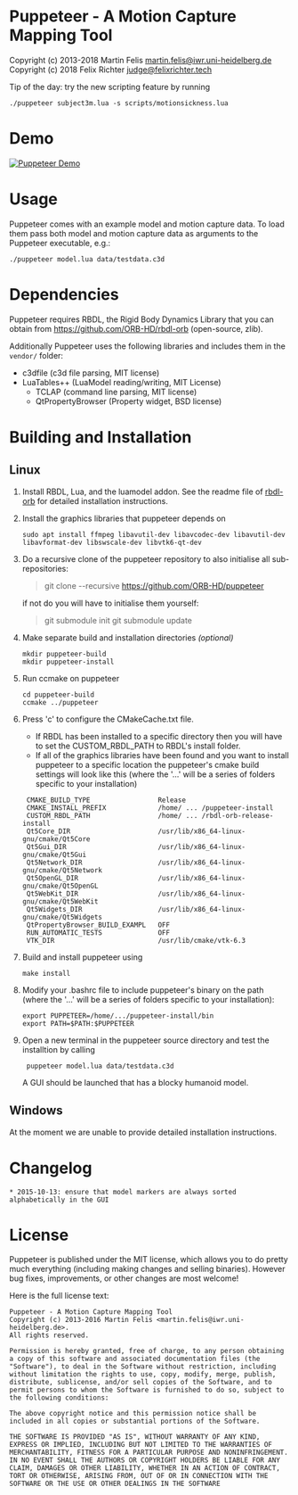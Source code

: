 Puppeteer - A Motion Capture Mapping Tool
=========================================
Copyright (c) 2013-2018 Martin Felis <martin.felis@iwr.uni-heidelberg.de>
Copyright (c) 2018 Felix Richter <judge@felixrichter.tech>

Tip of the day: try the new scripting feature by running

    ./puppeteer subject3m.lua -s scripts/motionsickness.lua

Demo
=========================================

[![Puppeteer Demo](https://www.fysx.org/~martin/shared/puppeteer.png)](https://www.youtube.com/watch?v=-BVTGs8xCnQ)

Usage
=========================================

Puppeteer comes with an example model and motion capture data. To load them pass both model and motion capture data as arguments to the Puppeteer executable, e.g.:

    ./puppeteer model.lua data/testdata.c3d
    

Dependencies
=========================================

Puppeteer requires RBDL, the Rigid Body Dynamics Library that you can obtain from https://github.com/ORB-HD/rbdl-orb (open-source, zlib).

Additionally Puppeteer uses the following libraries and includes them in the `vendor/` folder:

  * c3dfile (c3d file parsing, MIT license)
  * LuaTables++ (LuaModel reading/writing, MIT License)
    * TCLAP (command line parsing, MIT license)
    * QtPropertyBrowser (Property widget, BSD license)

Building and Installation
=========================================

## Linux

1. Install RBDL, Lua, and the luamodel addon. See the readme file of [rbdl-orb](https://github.com/ORB-HD/rbdl-orb) for detailed installation instructions.
2. Install the graphics libraries that puppeteer depends on
    ```
    sudo apt install ffmpeg libavutil-dev libavcodec-dev libavutil-dev libavformat-dev libswscale-dev libvtk6-qt-dev
    ```
3.  Do a recursive clone of the puppeteer repository to also initialise all sub-repositories:
    >   git clone --recursive https://github.com/ORB-HD/puppeteer
    
    if not do you will have to initialise them yourself: 

    >   git submodule init
    >   git submodule update
4. Make separate build and installation directories *(optional)*
    ```
    mkdir puppeteer-build
    mkdir puppeteer-install
    ```
5. Run ccmake on puppeteer
    ```
    cd puppeteer-build
    ccmake ../puppeteer
    ```
6. Press 'c' to configure the CMakeCache.txt file.
    - If RBDL has been installed to a specific directory then you will have to set the CUSTOM_RBDL_PATH to RBDL's install folder.
    -  If all of the graphics libraries have been found and you want to install puppeteer to a specific location the puppeteer's cmake build settings will look like this (where the '...' will be a series of folders specific to your installation)
    ```
     CMAKE_BUILD_TYPE                 Release                                      
     CMAKE_INSTALL_PREFIX             /home/ ... /puppeteer-install
     CUSTOM_RBDL_PATH                 /home/ ... /rbdl-orb-release-install
     Qt5Core_DIR                      /usr/lib/x86_64-linux-gnu/cmake/Qt5Core      
     Qt5Gui_DIR                       /usr/lib/x86_64-linux-gnu/cmake/Qt5Gui       
     Qt5Network_DIR                   /usr/lib/x86_64-linux-gnu/cmake/Qt5Network   
     Qt5OpenGL_DIR                    /usr/lib/x86_64-linux-gnu/cmake/Qt5OpenGL    
     Qt5WebKit_DIR                    /usr/lib/x86_64-linux-gnu/cmake/Qt5WebKit    
     Qt5Widgets_DIR                   /usr/lib/x86_64-linux-gnu/cmake/Qt5Widgets   
     QtPropertyBrowser_BUILD_EXAMPL   OFF                                          
     RUN_AUTOMATIC_TESTS              OFF                                          
     VTK_DIR                          /usr/lib/cmake/vtk-6.3    
     ```
7. Build and install puppeteer using 
    ```
    make install
    ```
8. Modify your .bashrc file to include puppeteer's binary on the path (where the '...' will be a series of folders specific to your installation):
    ```
    export PUPPETEER=/home/.../puppeteer-install/bin
    export PATH=$PATH:$PUPPETEER
    ```
9. Open a new terminal in the puppeteer source directory and test the installtion by calling
    ```
     puppeteer model.lua data/testdata.c3d 
     ```
     A GUI should be launched that has a blocky humanoid model.
## Windows

At the moment we are unable to provide detailed installation instructions.

# Changelog

    * 2015-10-13: ensure that model markers are always sorted alphabetically in the GUI

# License

Puppeteer is published under the MIT license, which allows you to do pretty
much everything (including making changes and selling binaries). However
bug fixes, improvements, or other changes are most welcome!

Here is the full license text:

    Puppeteer - A Motion Capture Mapping Tool
    Copyright (c) 2013-2016 Martin Felis <martin.felis@iwr.uni-heidelberg.de>.
    All rights reserved.
    
    Permission is hereby granted, free of charge, to any person obtaining
    a copy of this software and associated documentation files (the
    "Software"), to deal in the Software without restriction, including
    without limitation the rights to use, copy, modify, merge, publish,
    distribute, sublicense, and/or sell copies of the Software, and to
    permit persons to whom the Software is furnished to do so, subject to
    the following conditions:
    
    The above copyright notice and this permission notice shall be
    included in all copies or substantial portions of the Software.
    
    THE SOFTWARE IS PROVIDED "AS IS", WITHOUT WARRANTY OF ANY KIND,
    EXPRESS OR IMPLIED, INCLUDING BUT NOT LIMITED TO THE WARRANTIES OF
    MERCHANTABILITY, FITNESS FOR A PARTICULAR PURPOSE AND NONINFRINGEMENT.
    IN NO EVENT SHALL THE AUTHORS OR COPYRIGHT HOLDERS BE LIABLE FOR ANY
    CLAIM, DAMAGES OR OTHER LIABILITY, WHETHER IN AN ACTION OF CONTRACT,
    TORT OR OTHERWISE, ARISING FROM, OUT OF OR IN CONNECTION WITH THE
    SOFTWARE OR THE USE OR OTHER DEALINGS IN THE SOFTWARE

